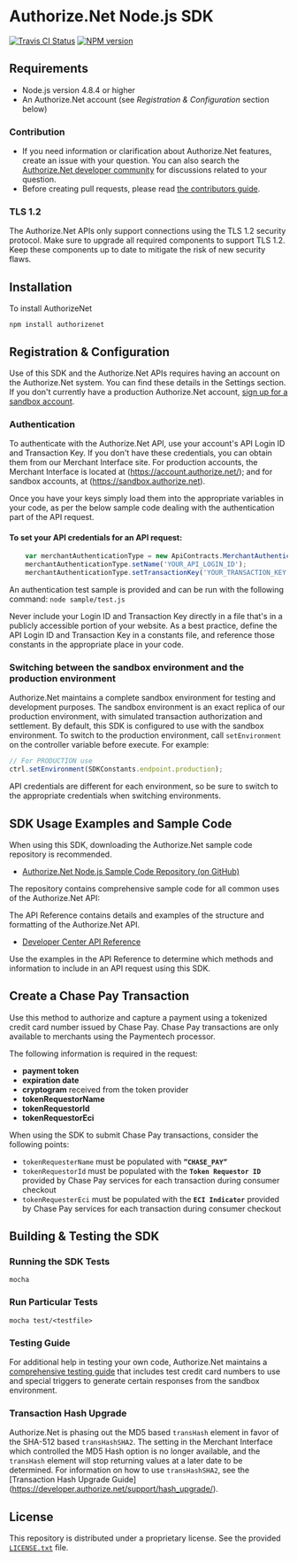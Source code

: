 # Authorize.Net Node.js SDK 

[![Travis CI Status](https://travis-ci.org/AuthorizeNet/sdk-node.svg?branch=master)](https://travis-ci.org/AuthorizeNet/sdk-node)
[![NPM version](https://badge.fury.io/js/authorizenet.png)](http://badge.fury.io/js/authorizenet)


## Requirements  
* Node.js version 4.8.4 or higher
* An Authorize.Net account (see _Registration & Configuration_ section below)

### Contribution  
  - If you need information or clarification about Authorize.Net features, create an issue with your question. You can also search the [Authorize.Net developer community](https://community.developer.authorize.net/) for discussions related to your question.
  - Before creating pull requests, please read [the contributors guide](CONTRIBUTING.md).

### TLS 1.2
The Authorize.Net APIs only support connections using the TLS 1.2 security protocol. Make sure to upgrade all required components to support TLS 1.2. Keep these components up to date to mitigate the risk of new security flaws.


## Installation
To install AuthorizeNet 

`npm install authorizenet`


## Registration & Configuration
Use of this SDK and the Authorize.Net APIs requires having an account on the Authorize.Net system. You can find these details in the Settings section.
If you don't currently have a production Authorize.Net account, [sign up for a sandbox account](https://developer.authorize.net/hello_world/sandbox.html).

### Authentication
To authenticate with the Authorize.Net API, use your account's API Login ID and Transaction Key. If you don't have these credentials, you can obtain them from our Merchant Interface site. For production accounts, the Merchant Interface is located at (https://account.authorize.net/); and for sandbox accounts, at (https://sandbox.authorize.net).

Once you have your keys simply load them into the appropriate variables in your code, as per the below sample code dealing with the authentication part of the API request. 

#### To set your API credentials for an API request: 
```javascript
	var merchantAuthenticationType = new ApiContracts.MerchantAuthenticationType();
	merchantAuthenticationType.setName('YOUR_API_LOGIN_ID');
	merchantAuthenticationType.setTransactionKey('YOUR_TRANSACTION_KEY');
```

An authentication test sample is provided and can be run with the following command:
`node sample/test.js`  

Never include your Login ID and Transaction Key directly in a file that's in a publicly accessible portion of your website. As a best practice, define the API Login ID and Transaction Key in a constants file, and reference those constants in the appropriate place in your code.

### Switching between the sandbox environment and the production environment
Authorize.Net maintains a complete sandbox environment for testing and development purposes. The sandbox environment is an exact replica of our production environment, with simulated transaction authorization and settlement. By default, this SDK is configured to use with the sandbox environment. To switch to the production environment, call `setEnvironment` on the controller variable before execute. For example:
```javascript
// For PRODUCTION use
ctrl.setEnvironment(SDKConstants.endpoint.production);
```

API credentials are different for each environment, so be sure to switch to the appropriate credentials when switching environments.


## SDK Usage Examples and Sample Code
When using this SDK, downloading the Authorize.Net sample code repository is recommended.
* [Authorize.Net Node.js Sample Code Repository (on GitHub)](https://github.com/AuthorizeNet/sample-code-node)

The repository contains comprehensive sample code for all common uses of the Authorize.Net API:

The API Reference contains details and examples of the structure and formatting of the Authorize.Net API.
* [Developer Center API Reference](http://developer.authorize.net/api/reference/index.html)

Use the examples in the API Reference to determine which methods and information to include in an API request using this SDK.

## Create a Chase Pay Transaction

Use this method to authorize and capture a payment using a tokenized credit card number issued by Chase Pay. Chase Pay transactions are only available to merchants using the Paymentech processor.

The following information is required in the request:
- **payment token**
- **expiration date**
- **cryptogram** received from the token provider
- **tokenRequestorName**
- **tokenRequestorId**
- **tokenRequestorEci**

When using the SDK to submit Chase Pay transactions, consider the following points:
- `tokenRequesterName` must be populated with **`”CHASE_PAY”`**
- `tokenRequestorId` must be populated with the **`Token Requestor ID`** provided by Chase Pay services for each transaction during consumer checkout
- `tokenRequesterEci` must be populated with the **`ECI Indicator`** provided by Chase Pay services for each transaction during consumer checkout  


## Building & Testing the SDK

### Running the SDK Tests
`mocha`

### Run Particular Tests  
`mocha test/<testfile>`

### Testing Guide
For additional help in testing your own code, Authorize.Net maintains a [comprehensive testing guide](http://developer.authorize.net/hello_world/testing_guide/) that includes test credit card numbers to use and special triggers to generate certain responses from the sandbox environment.

### Transaction Hash Upgrade
Authorize.Net is phasing out the MD5 based `transHash` element in favor of the SHA-512 based `transHashSHA2`. The setting in the Merchant Interface which controlled the MD5 Hash option is no longer available, and the `transHash` element will stop returning values at a later date to be determined. For information on how to use `transHashSHA2`, see the [Transaction Hash Upgrade Guide] (https://developer.authorize.net/support/hash_upgrade/).

## License
This repository is distributed under a proprietary license. See the provided [`LICENSE.txt`](/LICENSE.txt) file.
